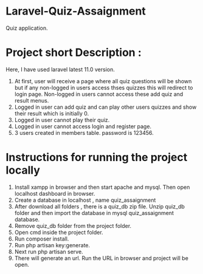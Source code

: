 # Laravel-Quiz-Assaignment
Quiz application.

# Project short Description :

Here, I have used laravel latest 11.0 version.
1. At first, user will receive a page where all quiz questions will be shown but if any non-logged in users access thses quizzes this will redirect to login page. Non-logged in users cannot access these add quiz and result menus.
2. Logged in user can add quiz and can play other users quizzes and show their result which is initially 0. 
3. Logged in user cannot play their quiz.
4. Logged in user cannot access login and register page.
5. 3 users created in members table. password is 123456.

# Instructions for running the project locally

1. Install xampp in browser and then start apache and mysql. Then open localhost dashboard in browser.
2. Create a database in localhost , name quiz_assaignment
3. After download all folders , there is a quiz_db zip file. Unzip quiz_db folder and then import the database in mysql quiz_assaignment database.
4. Remove quiz_db folder from the project folder.
5. Open cmd inside the project folder.
6. Run composer install.
7. Run php artisan key:generate.
8. Next run php artisan serve.
9. There will generate an url. Run the URL in browser and project will be open.
